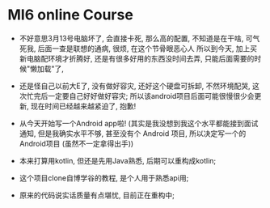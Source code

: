 # MI6 online Course

- 不好意思3月13号电脑坏了, 会直接卡死, 那么高的配置, 不知道是在干啥, 
可气死我, 后面一查是联想的通病, 很烦, 在这个节骨眼恶心人
所以到今天, 加上买新电脑配环境才折腾好, 还是有很多好用的东西没时间去弄, 
只能后面需要的时候"懒加载"了, 
- 还是怪自己以前大E了, 没有做好容灾, 还好这个硬盘可拆卸, 不然环境配哭,
这次忙完后一定要自己好好做好容灾;
所以该android项目后面可能很慢很少会更新, 现在时间已经越来越紧迫了, 抱歉!

- 从今天开始写一个Android app啦! (其实是我没想到我这个水平都能接到面试通知, 
但是我确实水平不够, 甚至没有个 Android 项目, 所以决定写一个的Android项目
(虽然不一定拿得出手))
- 本来打算用kotlin, 但还是先用Java熟悉, 后期可以重构成kotlin;
- 这个项目clone自博学谷的教程, 是个人用于熟悉api用;
- 原来的代码说实话质量有点堪忧, 目前正在重构中;